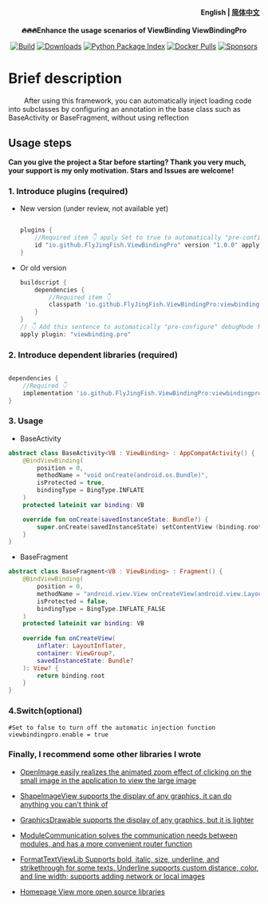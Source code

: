 <h4 align="right">
  <strong>English</strong> | <a href="https://github.com/FlyJingFish/ViewBindingPro/blob/master/README-zh.md">简体中文</a>
</h4>

<p align="center"> 
    <strong> 🔥🔥🔥Enhance the usage scenarios of ViewBinding 
        <a>ViewBindingPro</a> 
    </strong> 
</p> 

<p align="center">
  <a href="https://central.sonatype.com/search?q=io.github.FlyJingFish.ViewBindingPro"><img
    src="https://img.shields.io/maven-central/v/io.github.FlyJingFish.ViewBindingPro/viewbindingpro-core"
    alt="Build"
  /></a>
  <a href="https://github.com/FlyJingFish/ViewBindingPro/stargazers"><img
    src="https://img.shields.io/github/stars/FlyJingFish/ViewBindingPro.svg?style=flat"
    alt="Downloads"
  /></a>
  <a href="https://github.com/FlyJingFish/ViewBindingPro/network/members"><img
    src="https://img.shields.io/github/forks/FlyJingFish/ViewBindingPro.svg?style=flat"
    alt="Python Package Index"
  /></a>
  <a href="https://github.com/FlyJingFish/ViewBindingPro/issues"><img
    src="https://img.shields.io/github/issues/FlyJingFish/ViewBindingPro.svg?style=flat"
    alt="Docker Pulls"
  /></a>
  <a href="https://github.com/FlyJingFish/ViewBindingPro/blob/master/LICENSE"><img
    src="https://img.shields.io/github/license/FlyJingFish/ViewBindingPro.svg?style=flat"
    alt="Sponsors"
  /></a>
</p>

# Brief description

&nbsp;&nbsp;&nbsp;&nbsp;&nbsp;&nbsp;&nbsp;&nbsp;After using this framework, you can automatically
inject loading code into subclasses by configuring an annotation in the base class such as
BaseActivity or BaseFragment, without using reflection

## Usage steps

**Can you give the project a Star before starting? Thank you very much, your support is my only
motivation. Stars and Issues are welcome!**

### 1. Introduce plugins (required)

- New version (under review, not available yet)

    ```gradle
    
    plugins {
        //Required item 👇 apply Set to true to automatically "pre-configure" debugMode for all modules, false, follow the second method of step 5 below
        id "io.github.FlyJingFish.ViewBindingPro" version "1.0.0" apply true
    }
    ```

- Or old version
    
    ```gradle
    buildscript {
        dependencies {
            //Required item 👇
            classpath 'io.github.FlyJingFish.ViewBindingPro:viewbindingpro-plugin:1.0.0'
        }
    }
    // 👇 Add this sentence to automatically "pre-configure" debugMode for all modules, if not, follow the second method of step 5 below
    apply plugin: "viewbinding.pro"
    ```

### 2. Introduce dependent libraries (required)

```gradle

dependencies {
    //Required 👇
    implementation 'io.github.FlyJingFish.ViewBindingPro:viewbindingpro-core:1.0.0'
}
```

### 3. Usage

- BaseActivity

```kotlin
abstract class BaseActivity<VB : ViewBinding> : AppCompatActivity() {
    @BindViewBinding(
        position = 0,
        methodName = "void onCreate(android.os.Bundle)",
        isProtected = true,
        bindingType = BingType.INFLATE
    )
    protected lateinit var binding: VB

    override fun onCreate(savedInstanceState: Bundle?) {
        super.onCreate(savedInstanceState) setContentView (binding.root)
    }
} 
``` 

- BaseFragment 

```kotlin 
abstract class BaseFragment<VB : ViewBinding> : Fragment() {
    @BindViewBinding(
        position = 0,
        methodName = "android.view.View onCreateView(android.view.LayoutInflater,android.view.ViewGroup,android.os.Bundle)",
        isProtected = false,
        bindingType = BingType.INFLATE_FALSE
    )
    protected lateinit var binding: VB
    
    override fun onCreateView(
        inflater: LayoutInflater,
        container: ViewGroup?,
        savedInstanceState: Bundle?
    ): View? {
        return binding.root
    }
}

``` 

### 4.Switch(optional)

```properties
#Set to false to turn off the automatic injection function
viewbindingpro.enable = true
```

### Finally, I recommend some other libraries I wrote

- [OpenImage easily realizes the animated zoom effect of clicking on the small image in the application to view the large image](https://github.com/FlyJingFish/OpenImage)

- [ShapeImageView supports the display of any graphics, it can do anything you can't think of](https://github.com/FlyJingFish/ShapeImageView)

- [GraphicsDrawable supports the display of any graphics, but it is lighter](https://github.com/FlyJingFish/GraphicsDrawable)

- [ModuleCommunication solves the communication needs between modules, and has a more convenient router function](https://github.com/FlyJingFish/ModuleCommunication)

- [FormatTextViewLib Supports bold, italic, size, underline, and strikethrough for some texts. Underline supports custom distance, color, and line width; supports adding network or local images](https://github.com/FlyJingFish/FormatTextViewLib)

- [Homepage View more open source libraries](https://github.com/FlyJingFish)